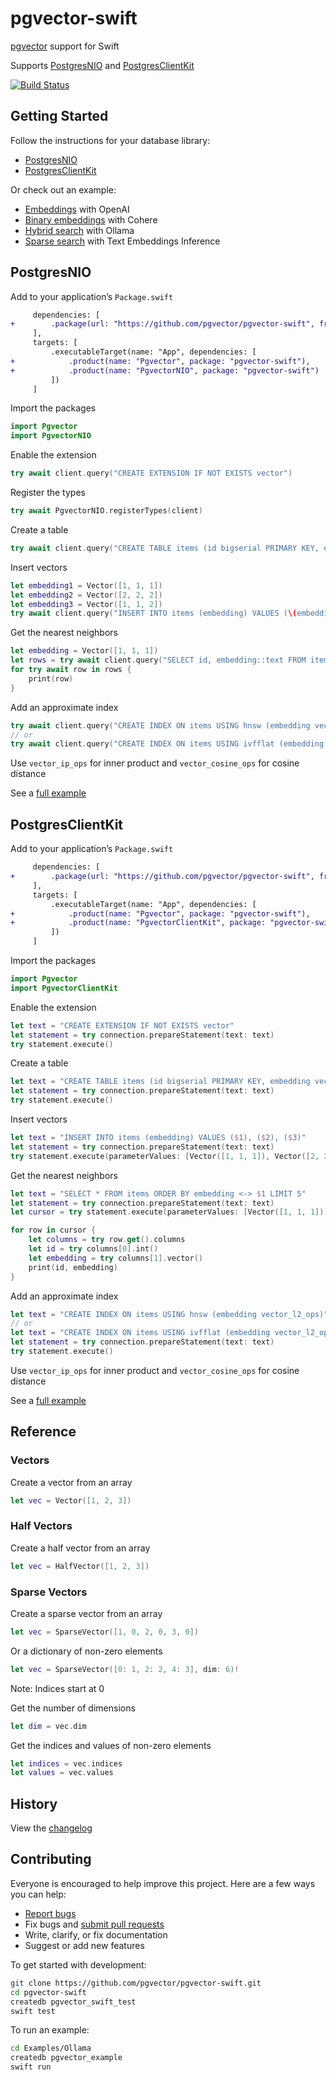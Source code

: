 # pgvector-swift

[pgvector](https://github.com/pgvector/pgvector) support for Swift

Supports [PostgresNIO](https://github.com/vapor/postgres-nio) and [PostgresClientKit](https://github.com/codewinsdotcom/PostgresClientKit)

[![Build Status](https://github.com/pgvector/pgvector-swift/actions/workflows/build.yml/badge.svg)](https://github.com/pgvector/pgvector-swift/actions)

## Getting Started

Follow the instructions for your database library:

- [PostgresNIO](#postgresnio)
- [PostgresClientKit](#postgresclientkit)

Or check out an example:

- [Embeddings](Examples/OpenAI/Sources/main.swift) with OpenAI
- [Binary embeddings](Examples/Cohere/Sources/main.swift) with Cohere
- [Hybrid search](Examples/Hybrid/Sources/main.swift) with Ollama
- [Sparse search](Examples/Sparse/Sources/main.swift) with Text Embeddings Inference

## PostgresNIO

Add to your application’s `Package.swift`

```diff
     dependencies: [
+        .package(url: "https://github.com/pgvector/pgvector-swift", from: "0.1.0")
     ],
     targets: [
         .executableTarget(name: "App", dependencies: [
+            .product(name: "Pgvector", package: "pgvector-swift"),
+            .product(name: "PgvectorNIO", package: "pgvector-swift")
         ])
     ]
```

Import the packages

```swift
import Pgvector
import PgvectorNIO
```

Enable the extension

```swift
try await client.query("CREATE EXTENSION IF NOT EXISTS vector")
```

Register the types

```swift
try await PgvectorNIO.registerTypes(client)
```

Create a table

```swift
try await client.query("CREATE TABLE items (id bigserial PRIMARY KEY, embedding vector(3))")
```

Insert vectors

```swift
let embedding1 = Vector([1, 1, 1])
let embedding2 = Vector([2, 2, 2])
let embedding3 = Vector([1, 1, 2])
try await client.query("INSERT INTO items (embedding) VALUES (\(embedding1)), (\(embedding2)), (\(embedding3))")
```

Get the nearest neighbors

```swift
let embedding = Vector([1, 1, 1])
let rows = try await client.query("SELECT id, embedding::text FROM items ORDER BY embedding <-> \(embedding) LIMIT 5")
for try await row in rows {
    print(row)
}
```

Add an approximate index

```swift
try await client.query("CREATE INDEX ON items USING hnsw (embedding vector_l2_ops)")
// or
try await client.query("CREATE INDEX ON items USING ivfflat (embedding vector_l2_ops) WITH (lists = 100)")
```

Use `vector_ip_ops` for inner product and `vector_cosine_ops` for cosine distance

See a [full example](Tests/PgvectorTests/PostgresNIOTests.swift)

## PostgresClientKit

Add to your application’s `Package.swift`

```diff
     dependencies: [
+        .package(url: "https://github.com/pgvector/pgvector-swift", from: "0.1.0")
     ],
     targets: [
         .executableTarget(name: "App", dependencies: [
+            .product(name: "Pgvector", package: "pgvector-swift"),
+            .product(name: "PgvectorClientKit", package: "pgvector-swift")
         ])
     ]
```

Import the packages

```swift
import Pgvector
import PgvectorClientKit
```

Enable the extension

```swift
let text = "CREATE EXTENSION IF NOT EXISTS vector"
let statement = try connection.prepareStatement(text: text)
try statement.execute()
```

Create a table

```swift
let text = "CREATE TABLE items (id bigserial PRIMARY KEY, embedding vector(3))"
let statement = try connection.prepareStatement(text: text)
try statement.execute()
```

Insert vectors

```swift
let text = "INSERT INTO items (embedding) VALUES ($1), ($2), ($3)"
let statement = try connection.prepareStatement(text: text)
try statement.execute(parameterValues: [Vector([1, 1, 1]), Vector([2, 2, 2]), Vector([1, 1, 2])])
```

Get the nearest neighbors

```swift
let text = "SELECT * FROM items ORDER BY embedding <-> $1 LIMIT 5"
let statement = try connection.prepareStatement(text: text)
let cursor = try statement.execute(parameterValues: [Vector([1, 1, 1])])

for row in cursor {
    let columns = try row.get().columns
    let id = try columns[0].int()
    let embedding = try columns[1].vector()
    print(id, embedding)
}
```

Add an approximate index

```swift
let text = "CREATE INDEX ON items USING hnsw (embedding vector_l2_ops)"
// or
let text = "CREATE INDEX ON items USING ivfflat (embedding vector_l2_ops) WITH (lists = 100)"
let statement = try connection.prepareStatement(text: text)
try statement.execute()
```

Use `vector_ip_ops` for inner product and `vector_cosine_ops` for cosine distance

See a [full example](Tests/PgvectorTests/PostgresClientKitTests.swift)

## Reference

### Vectors

Create a vector from an array

```swift
let vec = Vector([1, 2, 3])
```

### Half Vectors

Create a half vector from an array

```swift
let vec = HalfVector([1, 2, 3])
```

### Sparse Vectors

Create a sparse vector from an array

```swift
let vec = SparseVector([1, 0, 2, 0, 3, 0])
```

Or a dictionary of non-zero elements

```swift
let vec = SparseVector([0: 1, 2: 2, 4: 3], dim: 6)!
```

Note: Indices start at 0

Get the number of dimensions

```swift
let dim = vec.dim
```

Get the indices and values of non-zero elements

```swift
let indices = vec.indices
let values = vec.values
```

## History

View the [changelog](https://github.com/pgvector/pgvector-swift/blob/master/CHANGELOG.md)

## Contributing

Everyone is encouraged to help improve this project. Here are a few ways you can help:

- [Report bugs](https://github.com/pgvector/pgvector-swift/issues)
- Fix bugs and [submit pull requests](https://github.com/pgvector/pgvector-swift/pulls)
- Write, clarify, or fix documentation
- Suggest or add new features

To get started with development:

```sh
git clone https://github.com/pgvector/pgvector-swift.git
cd pgvector-swift
createdb pgvector_swift_test
swift test
```

To run an example:

```sh
cd Examples/Ollama
createdb pgvector_example
swift run
```
